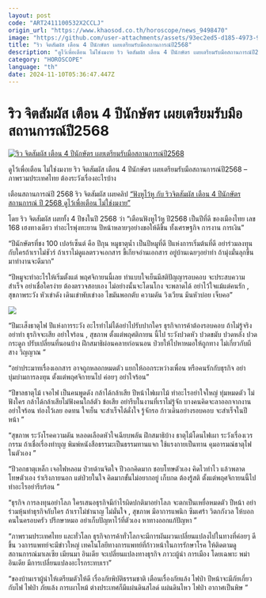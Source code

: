 ```yaml
---
layout: post
code: "ART2411100532X2CCLJ"
origin_url: "https://www.khaosod.co.th/horoscope/news_9498470"
image: "https://github.com/user-attachments/assets/93ec2ed5-d185-4973-97be-93c91f6afd5e"
title: "ริว จิตสัมผัส เตือน 4 ปีนักษัตร เผยเตรียมรับมือสถานการณ์ปี2568"
description: "ดูไว้เพื่อเตือน ไม่ใช่งมงาย ริว จิตสัมผัส เตือน 4 ปีนักษัตร เผยเตรียมรับมือสถานการณ์ปี2568 - ภาพรวมประเทศไทย ต้องระวังเรื่องอะไรบ้าง"
category: "HOROSCOPE"
language: "th"
date: 2024-11-10T05:36:47.447Z
---
```


# ริว จิตสัมผัส เตือน 4 ปีนักษัตร เผยเตรียมรับมือสถานการณ์ปี2568

[![ริว จิตสัมผัส เตือน 4 ปีนักษัตร เผยเตรียมรับมือสถานการณ์ปี2568](https://www.khaosod.co.th/wpapp/uploads/2024/11/riwjit420251011679998.jpg "ริว จิตสัมผัส เตือน 4 ปีนักษัตร เผยเตรียมรับมือสถานการณ์ปี2568")](https://www.khaosod.co.th/wpapp/uploads/2024/11/riwjit420251011679998.jpg)

ดูไว้เพื่อเตือน ไม่ใช่งมงาย ริว จิตสัมผัส เตือน 4 ปีนักษัตร เผยเตรียมรับมือสถานการณ์ปี2568 – ภาพรวมประเทศไทย ต้องระวังเรื่องอะไรบ้าง

เตือนสถานการณ์ปี 2568 ริว จิตสัมผัส เผยคลิป [“ฟังหูไว้หู กับ ริวจิตสัมผัส เตือน 4 ปีนักษัตรสถานการณ์ ปี 2568 ดูไว้เพื่อเตือน ไม่ใช่งมงาย”](https://www.youtube.com/watch?v=hzpbyuBb5cw)

โดย ริว จิตสัมผัส เผยทั้ง 4 ปีชงในปี 2568 ว่า “เตือนฟังหูไว้หู ปี2568 เป็นปีที่ดี ของเมืองไทย เลข 168 เฮงทางเดียว ทำอะไรพุ่งทะยาน ปีหน้าหลายๆอย่างขอให้ดีขึ้น ทั้งเศรษฐกิจ การงาน การเงิน”

“ปีนักษัตรที่ชง 100 เปอร์เซ็นต์ คือ ปีกุน หมูธาตุน้ำ เป็นปีหมูที่ดี ปีแห่งการเริ่มต้นที่ดี อย่าร่วมลงทุนกับใครถ้าเราไม่ชัวร์ ถ้าเราไม่ดูแลตรวจเอกสาร ขี้เกียจอ่านเอกสาร อยู่บ้านเฉยๆอย่าทำ ถ้ามุ่งมั่นลุกขึ้นมาทำงานจะดีมาก”

“ปีหมูจะทำอะไรให้เริ่มตั้งแต่ พฤศจิกายนนี้เลย ทำแบบใจเย็นมีสติปัญญารอบคอบ จะประสบความสำเร็จ อย่าเชื่อใครง่าย ต้องตรวจสอบเอง ไม่อย่างนั้นจะโดนโกง จะพลาดได้ อย่าไว้ใจแม้แต่คนรัก , สุขภาพระวัง หัวเข่าดัง เดินเข่าพับเข่างอ ไขมันพอกตับ ความดัน วิงเวียน มึนหัวบ่อย เจ็บคอ”

[![](https://www.khaosod.co.th/wpapp/uploads/2024/11/riwjit420251011671.jpg)](https://www.khaosod.co.th/wpapp/uploads/2024/11/riwjit420251011671.jpg)

“ปีมะเส็งธาตุไฟ ปีแห่งการระวัง อะไรทำไม่ได้อย่าไปรับปากใคร ธุรกิจการค้าต้องรอบคอบ ถ้าไม่รู้จริงอย่าทำ ธุรกิจจะเสีย อย่าใจร้อน , สุขภาพ ตั้งแต่พฤศติกายน นี้ไป ระวังปวดหัว ปวดขมับ ปวดหลัง ปวดกระดูก ปรับเปลี่ยนที่นอนบ้าง ฝึกสมาธิผ่อนคลายก่อนนอน ป่วยให้ไปหาหมอให้ถูกทาง ไม่เกี่ยวกับผีสาง วิญญาณ ”

“อย่าประมาทเรื่องเอกสาร อาจถูกหลอกหมดตัว แยกให้ออกระหว่างเพื่อน หรือคนรักกับธุรกิจ อย่าบุ่มบ่ามการลงทุน ตั้งแต่พฤศจิกายนไป ค่อยๆ อย่าใจร้อน”

“ปีขาลธาตุไม้ เจอไฟ เป็นคนพูดดัง กล้าได้กล้าเสีย ปีหน้าไฟเผาไม้ ทำอะไรอย่าใจใหญ่ ทุ่มหมดตัว ไม่ฟังใคร กล้าได้กล้าเสียไม่ฟังคนใกล้ตัว ข้อเสีย อย่ารีบในงานที่เราไม่รู้จัก บางคนคิดจะลาออกจากงาน อย่าใจร้อน ท่องไว้เลย อดทน ใจเย็น จะสำเร็จได้ดั่งใจ รู้จักรอ ก้าวเดินอย่างรอบคอบ จะสำเร็จในปีหน้า ”

“สุขภาพ ระวังโรคความดัน หลอดเลือดหัวใจเฉียบพลัน ฝึกสมาธิบ้าง ธาตุไม้โดนไฟเผา ระวังเรื่องเวรกรรม ถ้าเชื่อเรื่องทำบุญ พิมพ์หนังสือธรรมะเป็นธรรมทานแจก ใช้แรงกายเป็นทาน คุมอารมณ์ธาตุไฟในตัวเอง ”

“ปีวอกธาตุเหล็ก เจอไฟหลอม ป่วยด้านจิตใจ ปีวอกคิดมาก ชอบโทษตัวเอง คิดไวทำไว แล้วพลาด โทษตัวเอง ร่าเริงภายนอก แต่ป่วยในใจ คิดมากขั้นไม่อยากอยู่ เก็บกด ต้องรู้สติ ตั้งแต่พฤศจิกายนนี้ไป ทำอะไรอย่ารีบร้อน ”

“ธุรกิจ การลงทุนอย่าโลภ ใครเสนอธุรกิจมีกำไรผิดปกติมาอย่าโลภ จะตกเป็นเหยื่อหมดตัว ปีหน้า อย่าร่วมหุ้นทำธุรกิจกับใคร ถ้าเราไม่ชำนาญ ไม่มั่นใจ , สุขภาพ มีอาการแพนิก ซึมเศร้า วิตกกังวล ให้บอกคนในครอบครัว ปรึกษาหมอ อย่าเก็บปัญหาไว้ที่ตัวเอง หาทางออกแก้ปัญหา ”

“ภาพรวมประเทศไทย และทั่วโลก ธุรกิจการค้าทั่วโลกจะมีการผันผวนเปลี่ยนแปลงไปในทางที่ค่อยๆ ดีขึ้น วงการแพทย์จะมีข่าวใหญ่ เทคโนโลยีทางการแพทย์ที่ก้าวหน้าในการรักษาโรค ให้ติดตามดูสถานการณ์มาเลเซีย เมียนมา อินเดีย จะเปลี่ยนแปลงทางธุรกิจ ภาวะผู้นำ การเมือง โดยเฉพาะ พม่า อินเดีย มีการเปลี่ยนแปลงอะไรกระทบเรา”

“ของบ้านเราผู้นำให้เตรียมตัวให้ดี เรื่องภัยพิบัติธรรมชาติ เตือนเรื่องภัยแล้ง ไฟป่า ปีหน้าจะมีภัยเกี่ยวกับไฟ ไฟป่า ภัยแล้ง การเผาไหม้ ต่างประเทศก็มีแผ่นดินสไลด์ แผ่นดินไหว ไฟป่า อากาศเป็นพิษ ”